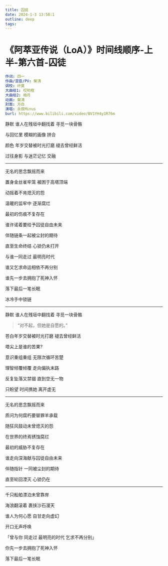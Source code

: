 ```yaml
---
title: 囚徒
date: 2024-1-3 13:58:1
outline: deep
tags:
---
```


# 《阿萃亚传说（LoA）》时间线顺序-上半-第六首-囚徒

```yml
作词: 四一
作曲/混音/PV: 槃清
调校: 纤莫
大曲绘1: 哎哟橙
大曲绘2: 相月
动画: 槃清
封面: 方白
演唱: 永夜Minus
burl: https://www.bilibili.com/video/BV1YH4y1R76m
```

静默 谁人在残垣中翻找着 寻觅一块骨骼

与回忆里 模糊的画像 拼合

颜色 年岁交替被时光打磨 褪去曾经鲜活

过往身影 与迷茫记忆 交融

---

无名的思念飘摇而来

置身金丝雀牢笼 被困于高塔顶端

动摇着不肯熄灭的怨

温暖的监牢中 逐渐腐烂

最初的伤痕不复存在

谁许诺着要给予囚徒自由未来

伴随链条一起被尘封的期待

直至生命终结 心锁仍未打开

与谁一同走过 最明亮时代

谁又乞求命运相依不再分别

谁先一步去拥抱了死神入怀

落下最后一笔长眠

冰冷手中锁链

---

静默 谁人在残垣中翻找着 寻觅一块骨骼

> “对不起，但她是自愿的。”

苍白年岁交替被时光打磨 褪去曾经鲜活

塔尖上是谁的苦果?

意识重组重组 无限次循环苦楚

理智倾覆倾覆 走向偏执末路

反复坠落又禁锢 直到空无一物

只盼望 时间携她 离开虚无

---

无名的思念飘摇而来

质问为何腐朽要替罪羊承载

随狂风鼓动未曾熄灭的怨

在世界的终焉锈蚀腐烂

最初的威胁不复存在

谁走向深海献与囚徒自由未来

伴随指针 一同被尘封的期待

直至轮回湮灭 心锁仍在

---

千只船舶漂泊未曾靠岸

海浪翻滚着 裹挟沙石漫天

谁人为何心愿 自甘走向虚幻

开口无声呼唤

「曾与你 同走过 最明亮的时代 乞求不再分别」

你先一步去拥抱了死神入怀

落下最后一笔长眠
